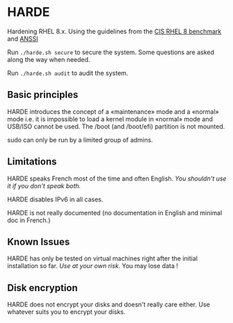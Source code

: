 # HARDE
Hardening RHEL 8.x. Using the guidelines from the [CIS RHEL 8 benchmark](https://www.cisecurity.org/benchmark/red_hat_linux/) and [ANSSI](https://www.ssi.gouv.fr/guide/recommandations-de-securite-relatives-a-un-systeme-gnulinux/)  

Run `./harde.sh secure` to secure the system. Some questions are asked along the way when needed.

Run `./harde.sh audit` to audit the system.

## Basic principles
HARDE introduces the concept of a «maintenance» mode and a «normal» mode i.e. it is impossible to load a kernel module in «normal» mode and USB/ISO cannot be used. The /boot (and /boot/efi) partition is not mounted.

sudo can only be run by a limited group of admins.

## Limitations
HARDE speaks French most of the time and often English. *You shouldn't use it if you don't speak both.*

HARDE disables IPv6 in all cases.

HARDE is not really documented (no documentation in English and minimal doc in French.)
## Known Issues
HARDE has only be tested on virtual machines right after the initial installation so far. *Use at your own risk*. You may lose data !

## Disk encryption
HARDE does not encrypt your disks and doesn't really care either. Use whatever suits you to encrypt your disks.
